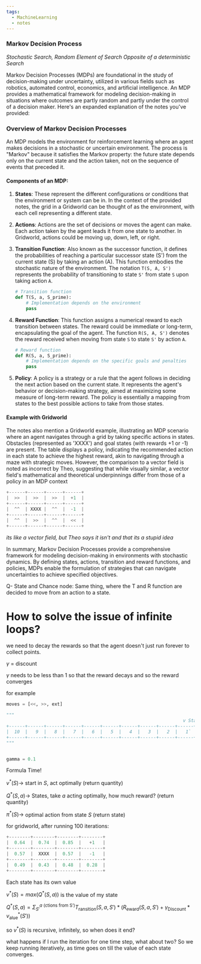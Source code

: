 ```yaml
---
tags:
  - MachineLearning
  - notes
---
```



### Markov Decision Process
*Stochastic Search, Random Element of Search*
*Opposite of a deterministic Search*

Markov Decision Processes (MDPs) are foundational in the study of decision-making under uncertainty, utilized in various fields such as robotics, automated control, economics, and artificial intelligence. An MDP provides a mathematical framework for modeling decision-making in situations where outcomes are partly random and partly under the control of a decision maker. Here's an expanded explanation of the notes you've provided:

### Overview of Markov Decision Processes

An MDP models the environment for reinforcement learning where an agent makes decisions in a stochastic or uncertain environment. The process is "Markov" because it satisfies the Markov property: the future state depends only on the current state and the action taken, not on the sequence of events that preceded it.

#### Components of an MDP:

1. **States**: These represent the different configurations or conditions that the environment or system can be in. In the context of the provided notes, the grid in a Gridworld can be thought of as the environment, with each cell representing a different state.

2. **Actions**: Actions are the set of decisions or moves the agent can make. Each action taken by the agent leads it from one state to another. In Gridworld, actions could be moving up, down, left, or right.

3. **Transition Function**: Also known as the successor function, it defines the probabilities of reaching a particular successor state (S') from the current state (S) by taking an action (A). This function embodies the stochastic nature of the environment. The notation `T(S, A, S')` represents the probability of transitioning to state `S'` from state `S` upon taking action `A`.

   ```python
   # Transition function
   def T(S, a, S_prime):
       # Implementation depends on the environment
       pass
   ```

4. **Reward Function**: This function assigns a numerical reward to each transition between states. The reward could be immediate or long-term, encapsulating the goal of the agent. The function `R(S, A, S')` denotes the reward received when moving from state `S` to state `S'` by action `A`.

   ```python
   # Reward function
   def R(S, a, S_prime):
       # Implementation depends on the specific goals and penalties
       pass
   ```

5. **Policy**: A policy is a strategy or a rule that the agent follows in deciding the next action based on the current state. It represents the agent's behavior or decision-making strategy, aimed at maximizing some measure of long-term reward. The policy is essentially a mapping from states to the best possible actions to take from those states.

#### Example with Gridworld

The notes also mention a Gridworld example, illustrating an MDP scenario where an agent navigates through a grid by taking specific actions in states. Obstacles (represented as 'XXXX') and goal states (with rewards +1 or -1) are present. The table displays a policy, indicating the recommended action in each state to achieve the highest reward, akin to navigating through a maze with strategic moves. However, the comparison to a vector field is noted as incorrect by Theo, suggesting that while visually similar, a vector field's mathematical and theoretical underpinnings differ from those of a policy in an MDP context

``` python
+------+------+------+------+
|  >>  |  >>  |  >>  |  +1  |
+------+------+------+------+
|  ^^  | XXXX |  ^^  |  -1  |
+------+------+------+------+
|  ^^  |  >>  |  ^^  |  <<  |
+------+------+------+------+
```

*its like a vector field, but Theo says it isn't and that its a stupid idea*

In summary, Markov Decision Processes provide a comprehensive framework for modeling decision-making in environments with stochastic dynamics. By defining states, actions, transition and reward functions, and policies, MDPs enable the formulation of strategies that can navigate uncertainties to achieve specified objectives.


Q- State and Chance node: Same thing, where the T and R function are decided to move from an action to a state. 


# How to solve the issue of infinite loops?
we need to decay the rewards so that the agent doesn't just run forever to collect points.

$\gamma$ = discount

$\gamma$ needs to be less than 1 so that the reward decays and so the reward converges


for example

```python
moves = [<<, >>, ext]

"""
																  v Start
+------+------+------+------+------+------+------+------+------+------+
|  10  |   9  |   8  |   7  |   6  |   5  |   4  |   3  |   2  |   1` |
+------+------+------+------+------+------+------+------+------+------+
"""


gamma = 0.1
```


Formula Time!

$v^*(S) \to$ start in $S$, act optimally (return quantity)

$Q^*(S, a) \to$ States, take $a$ acting optimally, how much reward? (return quantity)

$\pi^*(S) \to$ optimal action from state $S$ (return state)

for gridworld, after running 100 iterations:

``` python
+--------+--------+--------+--------+
|  0.64  |  0.74  |  0.85  |   +1   |
+--------+--------+--------+--------+
|  0.57  |  XXXX  |  0.57  |   -1   |
+--------+--------+--------+--------+
|  0.49  |  0.43  |  0.48  |  0.28  |
+--------+--------+--------+--------+
```

Each state has its own value

$v^*(S)=max(Q^*(S, a))$ is the value of my state

$Q^*(S, a) = \Sigma_{S'}^{a\text{ (ctions from S')}}T_{\text{ransition}}(S, a, S') * (R_{\text{eward}}(S, a, S') + \gamma_{\text{Discount}} * v^*_{\text{alue}}(S'))$


so $v^*(S)$ is recursive, infinitely, so when does it end?

what happens if I run the iteration for one time step, what about two? So we keep running iteratively, as time goes on till the value of each state converges.





